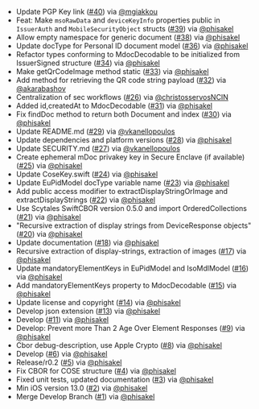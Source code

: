 - Update PGP Key link ([#40](https://github.com/eu-digital-identity-wallet/eudi-lib-ios-iso18013-data-model/pull/40)) via [@mgiakkou](https://github.com/mgiakkou)
- Feat: Make `msoRawData` and `deviceKeyInfo` properties public in `IssuerAuth` and `MobileSecurityObject` structs ([#39](https://github.com/eu-digital-identity-wallet/eudi-lib-ios-iso18013-data-model/pull/39)) via [@phisakel](https://github.com/phisakel)
- Allow empty namespace for generic document ([#38](https://github.com/eu-digital-identity-wallet/eudi-lib-ios-iso18013-data-model/pull/38)) via [@phisakel](https://github.com/phisakel)
- Update docType for Personal ID document model ([#36](https://github.com/eu-digital-identity-wallet/eudi-lib-ios-iso18013-data-model/issues/36)) via [@phisakel](https://github.com/phisakel)
- Refactor types conforming to MdocDecodable to be initialized from IssuerSigned structure ([#34](https://github.com/eu-digital-identity-wallet/eudi-lib-ios-iso18013-data-model/issues/34)) via [@phisakel](https://github.com/phisakel)
- Make getQrCodeImage method static ([#33](https://github.com/eu-digital-identity-wallet/eudi-lib-ios-iso18013-data-model/pull/33)) via [@phisakel](https://github.com/phisakel)
- Add method for retrieving the QR code string payload ([#32](https://github.com/eu-digital-identity-wallet/eudi-lib-ios-iso18013-data-model/pull/32)) via [@akarabashov](https://github.com/akarabashov)
- Centralization of sec workflows ([#26](https://github.com/eu-digital-identity-wallet/eudi-lib-ios-iso18013-data-model/pull/26)) via [@christosservosNCIN](https://github.com/christosservosNCIN)
- Added id,createdAt to MdocDecodable ([#31](https://github.com/eu-digital-identity-wallet/eudi-lib-ios-iso18013-data-model/pull/31)) via [@phisakel](https://github.com/phisakel)
- Fix findDoc method to return both Document and index ([#30](https://github.com/eu-digital-identity-wallet/eudi-lib-ios-iso18013-data-model/pull/30)) via [@phisakel](https://github.com/phisakel)
- Update README.md ([#29](https://github.com/eu-digital-identity-wallet/eudi-lib-ios-iso18013-data-model/pull/29)) via [@vkanellopoulos](https://github.com/vkanellopoulos)
- Update dependencies and platform versions ([#28](https://github.com/eu-digital-identity-wallet/eudi-lib-ios-iso18013-data-model/pull/28)) via [@phisakel](https://github.com/phisakel)
- Update SECURITY.md ([#27](https://github.com/eu-digital-identity-wallet/eudi-lib-ios-iso18013-data-model/pull/27)) via [@vkanellopoulos](https://github.com/vkanellopoulos)
- Create ephemeral mDoc privakey key in Secure Enclave (if available) ([#25](https://github.com/eu-digital-identity-wallet/eudi-lib-ios-iso18013-data-model/pull/25)) via [@phisakel](https://github.com/phisakel)
- Update CoseKey.swift ([#24](https://github.com/eu-digital-identity-wallet/eudi-lib-ios-iso18013-data-model/pull/24)) via [@phisakel](https://github.com/phisakel)
- Update EuPidModel docType variable name ([#23](https://github.com/eu-digital-identity-wallet/eudi-lib-ios-iso18013-data-model/pull/23)) via [@phisakel](https://github.com/phisakel)
- Add public access modifier to extractDisplayStringOrImage and extractDisplayStrings ([#22](https://github.com/eu-digital-identity-wallet/eudi-lib-ios-iso18013-data-model/pull/22)) via [@phisakel](https://github.com/phisakel)
- Use Scytales SwiftCBOR version 0.5.0 and import OrderedCollections ([#21](https://github.com/eu-digital-identity-wallet/eudi-lib-ios-iso18013-data-model/pull/21)) via [@phisakel](https://github.com/phisakel)
- "Recursive extraction of display strings from DeviceResponse objects" ([#20](https://github.com/eu-digital-identity-wallet/eudi-lib-ios-iso18013-data-model/pull/20)) via [@phisakel](https://github.com/phisakel)
- Update documentation ([#18](https://github.com/eu-digital-identity-wallet/eudi-lib-ios-iso18013-data-model/pull/18)) via [@phisakel](https://github.com/phisakel)
- Recursive extraction of display-strings, extraction of images ([#17](https://github.com/eu-digital-identity-wallet/eudi-lib-ios-iso18013-data-model/pull/17)) via [@phisakel](https://github.com/phisakel)
- Update mandatoryElementKeys in EuPidModel and IsoMdlModel ([#16](https://github.com/eu-digital-identity-wallet/eudi-lib-ios-iso18013-data-model/pull/16)) via [@phisakel](https://github.com/phisakel)
- Add mandatoryElementKeys property to MdocDecodable ([#15](https://github.com/eu-digital-identity-wallet/eudi-lib-ios-iso18013-data-model/pull/15)) via [@phisakel](https://github.com/phisakel)
- Update license and copyright ([#14](https://github.com/eu-digital-identity-wallet/eudi-lib-ios-iso18013-data-model/pull/14)) via [@phisakel](https://github.com/phisakel)
- Develop json extension ([#13](https://github.com/eu-digital-identity-wallet/eudi-lib-ios-iso18013-data-model/pull/13)) via [@phisakel](https://github.com/phisakel)
- Develop ([#11](https://github.com/eu-digital-identity-wallet/eudi-lib-ios-iso18013-data-model/pull/11)) via [@phisakel](https://github.com/phisakel)
- Develop: Prevent more Than 2 Age Over Element Responses ([#9](https://github.com/eu-digital-identity-wallet/eudi-lib-ios-iso18013-data-model/pull/9)) via [@phisakel](https://github.com/phisakel)
- Cbor debug-description, use Apple Crypto ([#8](https://github.com/eu-digital-identity-wallet/eudi-lib-ios-iso18013-data-model/pull/8)) via [@phisakel](https://github.com/phisakel)
- Develop ([#6](https://github.com/eu-digital-identity-wallet/eudi-lib-ios-iso18013-data-model/pull/6)) via [@phisakel](https://github.com/phisakel)
- Release/r0.2 ([#5](https://github.com/eu-digital-identity-wallet/eudi-lib-ios-iso18013-data-model/pull/5)) via [@phisakel](https://github.com/phisakel)
- Fix CBOR for COSE structure ([#4](https://github.com/eu-digital-identity-wallet/eudi-lib-ios-iso18013-data-model/pull/4)) via [@phisakel](https://github.com/phisakel)
- Fixed unit tests, updated documentation ([#3](https://github.com/eu-digital-identity-wallet/eudi-lib-ios-iso18013-data-model/pull/3)) via [@phisakel](https://github.com/phisakel)
- Min iOS version 13.0 ([#2](https://github.com/eu-digital-identity-wallet/eudi-lib-ios-iso18013-data-model/pull/2)) via [@phisakel](https://github.com/phisakel)
- Merge Develop Branch ([#1](https://github.com/eu-digital-identity-wallet/eudi-lib-ios-iso18013-data-model/pull/1)) via [@phisakel](https://github.com/phisakel)


